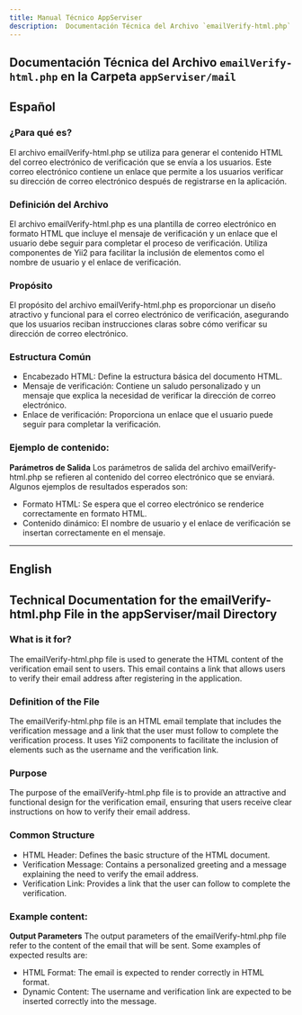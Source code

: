 ```yaml
---
title: Manual Técnico AppServiser
description:  Documentación Técnica del Archivo `emailVerify-html.php`
---
```


## Documentación Técnica del Archivo `emailVerify-html.php` en la Carpeta `appServiser/mail`

## Español

### ¿Para qué es?
El archivo emailVerify-html.php se utiliza para generar el contenido HTML del correo electrónico de verificación que se envía a los usuarios. Este correo electrónico contiene un enlace que permite a los usuarios verificar su dirección de correo electrónico después de registrarse en la aplicación.

### Definición del Archivo
El archivo emailVerify-html.php es una plantilla de correo electrónico en formato HTML que incluye el mensaje de verificación y un enlace que el usuario debe seguir para completar el proceso de verificación. Utiliza componentes de Yii2 para facilitar la inclusión de elementos como el nombre de usuario y el enlace de verificación.

### Propósito
El propósito del archivo emailVerify-html.php es proporcionar un diseño atractivo y funcional para el correo electrónico de verificación, asegurando que los usuarios reciban instrucciones claras sobre cómo verificar su dirección de correo electrónico.

### Estructura Común
- Encabezado HTML: Define la estructura básica del documento HTML.
- Mensaje de verificación: Contiene un saludo personalizado y un mensaje que explica la necesidad de verificar la dirección de correo electrónico.
- Enlace de verificación: Proporciona un enlace que el usuario puede seguir para completar la verificación.

### Ejemplo de contenido:
**Parámetros de Salida**
Los parámetros de salida del archivo emailVerify-html.php se refieren al contenido del correo electrónico que se enviará. 
Algunos ejemplos de resultados esperados son:
- Formato HTML: Se espera que el correo electrónico se renderice correctamente en formato HTML.
- Contenido dinámico: El nombre de usuario y el enlace de verificación se insertan correctamente en el mensaje.
---

## English

## Technical Documentation for the emailVerify-html.php File in the appServiser/mail Directory

### What is it for?
The emailVerify-html.php file is used to generate the HTML content of the verification email sent to users. This email contains a link that allows users to verify their email address after registering in the application.

### Definition of the File
The emailVerify-html.php file is an HTML email template that includes the verification message and a link that the user must follow to complete the verification process. It uses Yii2 components to facilitate the inclusion of elements such as the username and the verification link.

### Purpose
The purpose of the emailVerify-html.php file is to provide an attractive and functional design for the verification email, ensuring that users receive clear instructions on how to verify their email address.

### Common Structure
- HTML Header: Defines the basic structure of the HTML document.
- Verification Message: Contains a personalized greeting and a message explaining the need to verify the email address.
- Verification Link: Provides a link that the user can follow to complete the verification.

### Example content:
**Output Parameters**
The output parameters of the emailVerify-html.php file refer to the content of the email that will be sent. 
Some examples of expected results are:
- HTML Format: The email is expected to render correctly in HTML format.
- Dynamic Content: The username and verification link are expected to be inserted correctly into the message.

